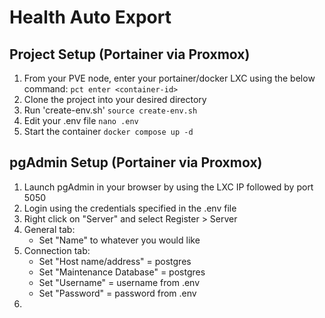 # Health Auto Export

## Project Setup (Portainer via Proxmox)

1. From your PVE node, enter your portainer/docker LXC using the below command:
`pct enter <container-id>`
2. Clone the project into your desired directory
3. Run 'create-env.sh'
`source create-env.sh`
4. Edit your .env file
`nano .env`
5. Start the container
`docker compose up -d`

## pgAdmin Setup (Portainer via Proxmox)
1. Launch pgAdmin in your browser by using the LXC IP followed by port 5050
2. Login using the credentials specified in the .env file
3. Right click on "Server" and select Register > Server
4. General tab:
    - Set "Name" to whatever you would like
5. Connection tab:
    - Set "Host name/address" = postgres
    - Set "Maintenance Database" = postgres
    - Set "Username" = username from .env
    - Set "Password" = password from .env
6. 